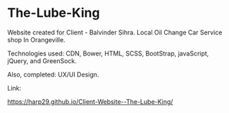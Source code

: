 # The-Lube-King

Website created for Client - Balvinder Sihra. Local Oil Change Car Service shop In Orangeville.

Technologies used: CDN, Bower, HTML, SCSS, BootStrap, javaScript, jQuery, and GreenSock.

Also, completed: UX/UI Design.

Link:

https://harp29.github.io/Client-Website--The-Lube-King/


